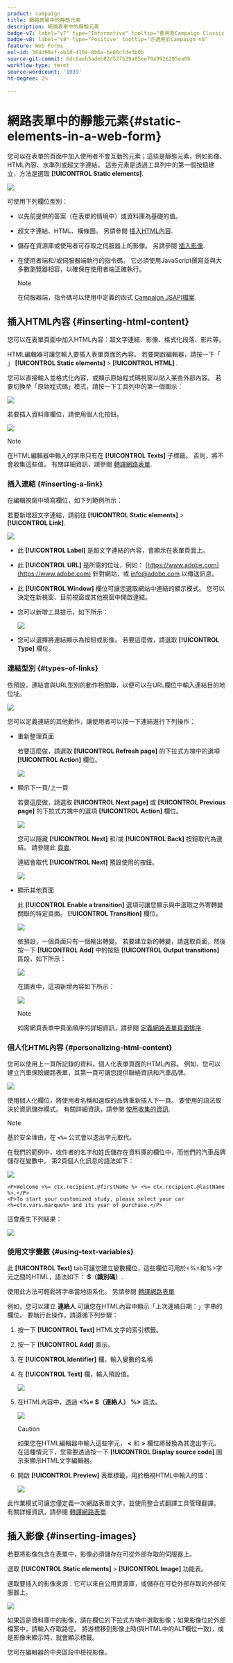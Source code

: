 ```yaml
---
product: campaign
title: 網路表單中的靜態元素
description: 網路表單中的靜態元素
badge-v7: label="v7" type="Informative" tooltip="套用至Campaign Classic v7"
badge-v8: label="v8" type="Positive" tooltip="亦適用於Campaign v8"
feature: Web Forms
exl-id: 364d90af-4b18-4104-8b6a-be80cfde3b0b
source-git-commit: 6dc6aeb5adeb82d527b39a05ee70a9926205ea0b
workflow-type: tm+mt
source-wordcount: '1039'
ht-degree: 2%

---
```


# 網路表單中的靜態元素{#static-elements-in-a-web-form}



您可以在表單的頁面中加入使用者不會互動的元素；這些是靜態元素，例如影像、HTML內容、水準列或超文字連結。 這些元素是透過工具列中的第一個按鈕建立，方法是選取 **[!UICONTROL Static elements]**.

![](assets/s_ncs_admin_survey_add_static_element.png)

可使用下列欄位型別：

* 以先前提供的答案（在表單的情境中）或資料庫為基礎的值。
* 超文字連結、HTML、橫條圖。 另請參閱 [插入HTML內容](#inserting-html-content).
* 儲存在資源庫或使用者可存取之伺服器上的影像。 另請參閱 [插入影像](#inserting-images).
* 在使用者端和/或伺服器端執行的指令碼。 它必須使用JavaScript撰寫並與大多數瀏覽器相容，以確保在使用者端正確執行。

  >[!NOTE]
  >
  >在伺服器端，指令碼可以使用中定義的函式 [Campaign JSAPI檔案](https://experienceleague.adobe.com/developer/campaign-api/api/index.html?lang=zh-Hant).

## 插入HTML內容 {#inserting-html-content}

您可以在表單頁面中加入HTML內容：超文字連結、影像、格式化段落、影片等。

HTML編輯器可讓您輸入要插入表單頁面的內容。 若要開啟編輯器，請按一下「 」 **[!UICONTROL Static elements]** > **[!UICONTROL HTML]** .

您可以直接輸入並格式化內容，或顯示原始程式碼視窗以貼入某些外部內容。 若要切換至「原始程式碼」模式，請按一下工具列中的第一個圖示：

![](assets/s_ncs_admin_survey_html_editor.png)

若要插入資料庫欄位，請使用個人化按鈕。

![](assets/webapp_perso_button_in_html.png)

>[!NOTE]
>
>在HTML編輯器中輸入的字串只有在 **[!UICONTROL Texts]** 子標籤。 否則，將不會收集這些值。 有關詳細資訊，請參閱 [轉譯網路表單](translating-a-web-form.md).

### 插入連結 {#inserting-a-link}

在編輯視窗中填寫欄位，如下列範例所示：

若要新增超文字連結，請前往 **[!UICONTROL Static elements]** > **[!UICONTROL Link]**.

![](assets/s_ncs_admin_survey_add_link.png)

* 此 **[!UICONTROL Label]** 是超文字連結的內容，會顯示在表單頁面上。
* 此 **[!UICONTROL URL]** 是所需的位址，例如： [https://www.adobe.com](https://www.adobe.com) 針對網站，或 [info@adobe.com](mailto:info@adobe.com) 以傳送訊息。
* 此 **[!UICONTROL Window]** 欄位可讓您選取網站中連結的顯示模式。 您可以決定在新視窗、目前視窗或其他視窗中開啟連結。
* 您可以新增工具提示，如下所示：

  ![](assets/s_ncs_admin_survey_send_an_email.png)

* 您可以選擇將連結顯示為按鈕或影像。 若要這麼做，請選取 **[!UICONTROL Type]** 欄位。

### 連結型別 {#types-of-links}

依預設，連結會與URL型別的動作相關聯，以便可以在URL欄位中輸入連結目的地位址。

![](assets/s_ncs_admin_survey_link_url.png)

您可以定義連結的其他動作，讓使用者可以按一下連結進行下列操作：

* 重新整理頁面

  若要這麼做，請選取 **[!UICONTROL Refresh page]** 的下拉式方塊中的選項 **[!UICONTROL Action]** 欄位。

  ![](assets/s_ncs_admin_survey_link_refresh.png)

* 顯示下一頁/上一頁

  若要這麼做，請選取 **[!UICONTROL Next page]** 或 **[!UICONTROL Previous page]** 的下拉式方塊中的選項 **[!UICONTROL Action]** 欄位。

  ![](assets/s_ncs_admin_survey_link_next.png)

  您可以隱藏 **[!UICONTROL Next]** 和/或 **[!UICONTROL Back]** 按鈕取代為連結。 請參閱此 [頁面](defining-web-forms-page-sequencing.md).

  連結會取代 **[!UICONTROL Next]** 預設使用的按鈕。

  ![](assets/s_ncs_admin_survey_link_next_ex.png)

* 顯示其他頁面

  此 **[!UICONTROL Enable a transition]** 選項可讓您顯示與中選取之外寄轉變關聯的特定頁面。 **[!UICONTROL Transition]** 欄位。

  ![](assets/s_ncs_admin_survey_link_viral.png)

  依預設，一個頁面只有一個輸出轉變。 若要建立新的轉變，請選取頁面，然後按一下 **[!UICONTROL Add]** 中的按鈕 **[!UICONTROL Output transitions]** 區段，如下所示：

  ![](assets/s_ncs_admin_survey_add_transition.png)

  在圖表中，這項新增內容如下所示：

  ![](assets/s_ncs_admin_survey_add_transition_graph.png)

  >[!NOTE]
  >
  >如需網頁表單中頁面順序的詳細資訊，請參閱 [定義網路表單頁面排序](defining-web-forms-page-sequencing.md).

### 個人化HTML內容 {#personalizing-html-content}

您可以使用上一頁所記錄的資料，個人化表單頁面的HTML內容。 例如，您可以建立汽車保險網路表單，其第一頁可讓您提供聯絡資訊和汽車品牌。

![](assets/s_ncs_admin_survey_tag_ctx_1.png)

使用個人化欄位，將使用者名稱和選取的品牌重新插入下一頁。 要使用的語法取決於資訊儲存模式。 有關詳細資訊，請參閱 [使用收集的資訊](web-forms-answers.md#using-collected-information).

>[!NOTE]
>
>基於安全理由，在 **`<%=`** 公式會以逸出字元取代。

在我們的範例中，收件者的名字和姓氏儲存在資料庫的欄位中，而他們的汽車品牌儲存在變數中。 第2頁個人化訊息的語法如下：

![](assets/webapp_perso_vars_include.png)

```
<P>Welcome <%= ctx.recipient.@firstName %> <%= ctx.recipient.@lastName %>,</P>
<P>To start your customized study, please select your car <%=ctx.vars.marque%> and its year of purchase.</P>
```

這會產生下列結果：

![](assets/s_ncs_admin_survey_tag_ctx_2.png)

### 使用文字變數 {#using-text-variables}

此 **[!UICONTROL Text]** tab可讓您建立變數欄位，這些欄位可用於&lt;%=和%>字元之間的HTML，語法如下： **$（識別碼）**.

使用此方法可輕鬆將字串當地語系化。 另請參閱 [轉譯網路表單](translating-a-web-form.md)

例如，您可以建立 **連絡人** 可讓您在HTML內容中顯示「上次連絡日期：」字串的欄位。 要執行此操作，請遵循下列步驟：

1. 按一下 **[!UICONTROL Text]** HTML文字的索引標籤。
1. 按一下 **[!UICONTROL Add]** 圖示。
1. 在 **[!UICONTROL Identifier]** 欄，輸入變數的名稱
1. 在 **[!UICONTROL Text]** 欄，輸入預設值。

   ![](assets/s_ncs_admin_survey_html_text.png)

1. 在HTML內容中，透過 **&lt;%= $（連絡人） %>** 語法。

   ![](assets/s_ncs_admin_survey_html_content.png)

   >[!CAUTION]
   >
   >如果您在HTML編輯器中輸入這些字元， **&lt;** 和 **>** 欄位將替換為其逸出字元。 在這種情況下，您需要透過按一下 **[!UICONTROL Display source code]** 圖示來顯示HTML文字編輯器。

1. 開啟 **[!UICONTROL Preview]** 表單標籤，用於檢視HTML中輸入的值：

   ![](assets/s_ncs_admin_survey_html_content_preview.png)

此作業模式可讓您僅定義一次網路表單文字，並使用整合式翻譯工具管理翻譯。 有關詳細資訊，請參閱 [轉譯網路表單](translating-a-web-form.md).

## 插入影像 {#inserting-images}

若要將影像包含在表單中，影像必須儲存在可從外部存取的伺服器上。

選取 **[!UICONTROL Static elements]** > **[!UICONTROL Image]** 功能表。

選取要插入的影像來源：它可以來自公用資源庫，或儲存在可從外部存取的外部伺服器上。

![](assets/s_ncs_admin_survey_add_img.png)

如果這是資料庫中的影像，請在欄位的下拉式方塊中選取影像；如果影像位於外部檔案中，請輸入存取路徑。 將游標移到影像上時(與HTML中的ALT欄位一致)，或是影像未顯示時，就會顯示標籤。

您可在編輯器的中央區段中檢視影像。
